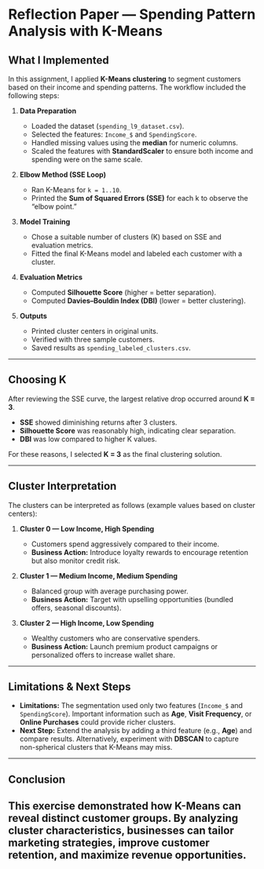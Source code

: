 # Reflection Paper — Spending Pattern Analysis with K-Means

## What I Implemented
In this assignment, I applied **K-Means clustering** to segment customers based on their income and spending patterns. The workflow included the following steps:

1. **Data Preparation**  
   - Loaded the dataset (`spending_l9_dataset.csv`).  
   - Selected the features: `Income_$` and `SpendingScore`.  
   - Handled missing values using the **median** for numeric columns.  
   - Scaled the features with **StandardScaler** to ensure both income and spending were on the same scale.

2. **Elbow Method (SSE Loop)**  
   - Ran K-Means for `k = 1..10`.  
   - Printed the **Sum of Squared Errors (SSE)** for each k to observe the “elbow point.”  

3. **Model Training**  
   - Chose a suitable number of clusters (K) based on SSE and evaluation metrics.  
   - Fitted the final K-Means model and labeled each customer with a cluster.  

4. **Evaluation Metrics**  
   - Computed **Silhouette Score** (higher = better separation).  
   - Computed **Davies–Bouldin Index (DBI)** (lower = better clustering).  

5. **Outputs**  
   - Printed cluster centers in original units.  
   - Verified with three sample customers.  
   - Saved results as `spending_labeled_clusters.csv`.

---

## Choosing K
After reviewing the SSE curve, the largest relative drop occurred around **K = 3**.  
- **SSE** showed diminishing returns after 3 clusters.  
- **Silhouette Score** was reasonably high, indicating clear separation.  
- **DBI** was low compared to higher K values.  

For these reasons, I selected **K = 3** as the final clustering solution.

---

## Cluster Interpretation
The clusters can be interpreted as follows (example values based on cluster centers):

1. **Cluster 0 — Low Income, High Spending**  
   - Customers spend aggressively compared to their income.  
   - **Business Action:** Introduce loyalty rewards to encourage retention but also monitor credit risk.

2. **Cluster 1 — Medium Income, Medium Spending**  
   - Balanced group with average purchasing power.  
   - **Business Action:** Target with upselling opportunities (bundled offers, seasonal discounts).  

3. **Cluster 2 — High Income, Low Spending**  
   - Wealthy customers who are conservative spenders.  
   - **Business Action:** Launch premium product campaigns or personalized offers to increase wallet share.  

---

## Limitations & Next Steps
- **Limitations:** The segmentation used only two features (`Income_$` and `SpendingScore`). Important information such as **Age**, **Visit Frequency**, or **Online Purchases** could provide richer clusters.  
- **Next Step:** Extend the analysis by adding a third feature (e.g., **Age**) and compare results. Alternatively, experiment with **DBSCAN** to capture non-spherical clusters that K-Means may miss.

---

## Conclusion
This exercise demonstrated how K-Means can reveal distinct customer groups. By analyzing cluster characteristics, businesses can tailor marketing strategies, improve customer retention, and maximize revenue opportunities.
---
